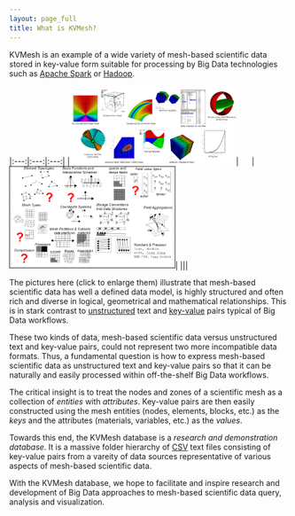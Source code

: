 ```yaml
---
layout: page_full
title: What is KVMesh?
---
```


KVMesh is an example of a wide variety of mesh-based scientific data stored
in key-value form suitable for processing by Big Data technologies such as
[Apache Spark](http://spark.apache.org) or [Hadoop](http://hadoop.apache.org).

|:---:|:---:|:---:|
|[<img src="/img/sci_data_2.jpg" width="300">](/img/sci_data_2.jpg)|&nbsp;&nbsp;&nbsp;&nbsp;&nbsp;&nbsp;|[<img src="/img/sci_data_relationships.png" width="300">](/img/sci_data_relationships.png)|
|||

The pictures here (click to enlarge them) illustrate that mesh-based scientific data
has well a defined data model, is highly structured and often rich and diverse in
logical, geometrical and mathematical relationships. This is in stark contrast to
[unstructured](https://en.wikipedia.org/wiki/Unstructured_data) text and
[key-value](https://en.wikipedia.org/wiki/Key-value_database) pairs typical of Big
Data workflows.

These two kinds of data, mesh-based scientific data versus unstructured text and
key-value pairs, could not represent two more incompatible data formats. Thus, a
fundamental question is how to express mesh-based scientific data as unstructured
text and key-value pairs so that it can be naturally and easily processed within
off-the-shelf Big Data workflows.

The critical insight is to treat the nodes and zones of a scientific mesh as a
collection of _entities_ with _attributes_. Key-value pairs are then easily constructed
using the mesh entities (nodes, elements, blocks, etc.) as the _keys_ and the
attributes (materials, variables, etc.) as the _values_.

Towards this end, the KVMesh database is a _research and demonstration database_. It is
a massive folder hierarchy of [CSV](https://en.wikipedia.org/wiki/Comma-separated_values)
text files consisting of key-value pairs from a vareity of data sources representative
of various aspects of mesh-based scientific data.

With the KVMesh database, we hope to facilitate and inspire research and development
of Big Data approaches to mesh-based scientific data query, analysis and visualization.
